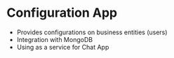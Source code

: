 # Configuration App
- Provides configurations on business entities (users)
- Integration with MongoDB
- Using as a service for Chat App
